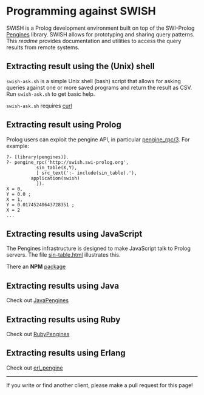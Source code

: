 # Programming against SWISH

SWISH is a Prolog development environment built on top of the SWI-Prolog
[Pengines](http://pengines.swi-prolog.org)  library.  SWISH  allows  for
prototyping  and  sharing  query  patterns.    This   _readme_  provides
documentation and utilities to access  the   query  results  from remote
systems.

## Extracting result using the (Unix) shell

`swish-ask.sh` is a simple Unix  shell   (bash)  script  that allows for
asking queries against one or more saved  programs and return the result
as CSV. Run `swish-ask.sh` to get basic help.

`swish-ask.sh` requires [curl](http://curl.haxx.se/)

## Extracting result using Prolog

Prolog users can exploit the pengine API, in particular
[pengine_rpc/3](http://www.swi-prolog.org/pldoc/doc_for?object=pengines:pengine_rpc/3).
For example:

```{prolog}
?- [library(pengines)].
?- pengine_rpc('http://swish.swi-prolog.org',
	       sin_table(X,Y),
	       [ src_text(':- include(sin_table).'),
		 application(swish)
	       ]).
X = 0,
Y = 0.0 ;
X = 1,
Y = 0.01745240643728351 ;
X = 2
...
```

## Extracting results using JavaScript

The Pengines infrastructure is  designed  to   make  JavaScript  talk to
Prolog servers. The file   [sin-table.html](sin-table.html)  illustrates
this.

There an __NPM__ [package](https://www.npmjs.com/package/pengines)

## Extracting results using Java

Check out [JavaPengines](https://github.com/Anniepoo/JavaPengine)

## Extracting results using Ruby

Check out [RubyPengines](https://github.com/simularity/RubyPengine)

## Extracting results using Erlang

Check out [erl_pengine](https://github.com/Limmen/erl_pengine)

---
If you write or find another client, please make a pull request for this
page!
